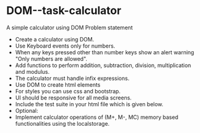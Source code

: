 # DOM--task-calculator
A simple calculator using DOM
Problem statement
* Create a calculator using DOM.
* Use Keyboard events only for numbers.
* When any keys pressed other than number keys show an alert warning "Only numbers are allowed".
* Add functions to perform addition, subtraction, division, multiplication and modulus.
* The calculator must handle infix expressions.
* Use DOM to create html elements
* For styles you can use css and bootstrap.
* Ul should be responsive for all media screens.
* Include the test suite in your html file which is given below.
* Optional:
* Implement calculator operations of (M+, M-, MC) memory based functionalities using the localstorage.
